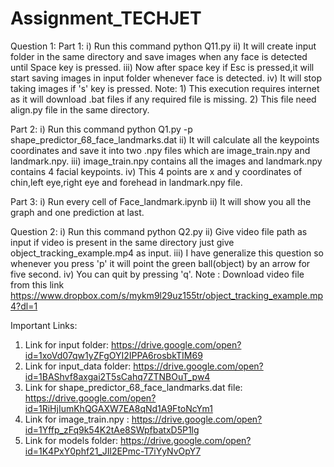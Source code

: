 # Assignment_TECHJET

Question 1:
  Part 1:
    i) Run this command python Q11.py 
   ii) It will create input folder in the same directory and save images when any face is detected until Space key is pressed.
  iii) Now after space key if Esc is pressed,it will start saving images in input folder whenever face is detected.
   iv) It will stop taking images if 's' key is pressed.
   Note: 1) This execution requires internet as it will download .bat files if any required file is missing.
         2) This file need align.py file in the same directory.
   
  Part 2: 
   i)  Run this command python Q1.py -p shape_predictor_68_face_landmarks.dat
  ii)  It will calculate all the keypoints coordinates and save it into two .npy files which are image_train.npy and landmark.npy.
 iii)  image_train.npy contains all the images and landmark.npy contains 4 facial keypoints.
  iv)  This 4 points are x and y coordinates of chin,left eye,right eye and forehead in landmark.npy file.
  
  Part 3:
   i)  Run every cell of Face_landmark.ipynb
  ii)  It will show you all the graph and one prediction at last.



Question 2:
	i)   Run this command python Q2.py 
   ii)  Give video file path as input if video is present in the same directory just give object_tracking_example.mp4 as input.
  iii) I have generalize this question so whenever you press 'p' it will point the green ball(object) by an arrow for five second.
   iv)  You can quit by pressing 'q'. 
   Note : Download video file from this link https://www.dropbox.com/s/mykm9l29uz155tr/object_tracking_example.mp4?dl=1
   
   Important Links:
   1) Link for input folder:
      https://drive.google.com/open?id=1xoVd07qw1yZFgOYI2IPPA6rosbkTIM69 
   2) Link for input_data folder:
      https://drive.google.com/open?id=1BAShvf8axgai2T5sCahq7ZTNBOuT_pw4
   3) Link for shape_predictor_68_face_landmarks.dat file: 
      https://drive.google.com/open?id=1RiHjIumKhQGAXW7EA8qNd1A9FtoNcYm1
   4) Link for image_train.npy :
      https://drive.google.com/open?id=1Yffp_zFq9k54K2tAe8SWpfbatxD5P1lg
   5) Link for models folder:
      https://drive.google.com/open?id=1K4PxY0phf21_JIl2EPmc-T7iYyNvOpY7
